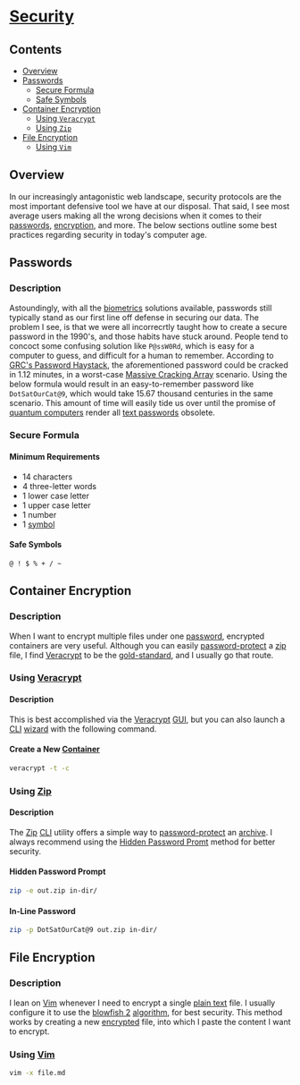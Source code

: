 # [Security](https://en.wikipedia.org/wiki/Computer_security)

## Contents
- [Overview](#overview)
- [Passwords](#passwords)
  - [Secure Formula](#secure-formula)
  - [Safe Symbols](#safe-symbols)
- [Container Encryption](#container-encryption)
  - [Using `Veracrypt`](#using-veracrypt)
  - [Using `Zip`](#using-zip)
- [File Encryption](#file-encryption)
  - [Using `Vim`](#using-vim)

## Overview
In our increasingly antagonistic web landscape, security protocols are the most important defensive tool we have at our disposal. That said, I see most average users making all the wrong decisions when it comes to their [passwords](https://en.wikipedia.org/wiki/Password), [encryption](https://en.wikipedia.org/wiki/Encryption), and more. The below sections outline some best practices regarding security in today's computer age.

## Passwords

### Description
Astoundingly, with all the [biometrics](https://en.wikipedia.org/wiki/Biometrics) solutions available, passwords still typically stand as our first line off defense in securing our data. The problem I see, is that we were all incorrecrtly taught how to create a secure password in the 1990's, and those habits have stuck around. People tend to concoct some confusing solution like `P@ssW0Rd`, which is easy for a computer to guess, and difficult for a human to remember. According to [GRC's Password Haystack](https://www.grc.com/haystack.htm), the aforementioned password could be cracked in 1.12 minutes, in a worst-case [Massive Cracking Array](https://en.wikipedia.org/wiki/Brute-force_attack) scenario. Using the below formula would result in an easy-to-remember password like `DotSatOurCat@9`, which would take 15.67 thousand centuries in the same scenario. This amount of time will easily tide us over until the promise of [quantum computers](https://en.wikipedia.org/wiki/Quantum_computing) render all [text passwords](https://en.wikipedia.org/wiki/Password) obsolete.

### Secure Formula

#### Minimum Requirements
- 14 characters
- 4 three-letter words
- 1 lower case letter
- 1 upper case letter
- 1 number
- 1 [symbol](#safe-symbols)

#### Safe Symbols
```text
@ ! $ % + / ~
```

## Container Encryption

### Description
When I want to encrypt multiple files under one [password](https://en.wikipedia.org/wiki/Password), encrypted containers are very useful. Although you can easily [password-protect](https://en.wikipedia.org/wiki/Password) a [zip](https://en.wikipedia.org/wiki/Zip_(file_format)) file, I find [Veracrypt](https://www.veracrypt.fr/) to be the [gold-standard](https://en.wikipedia.org/wiki/Gold_standard), and I usually go that route.

### Using [Veracrypt](https://www.veracrypt.fr/)

#### Description
This is best accomplished via the [Veracrypt](https://www.veracrypt.fr/) [GUI](https://en.wikipedia.org/wiki/Graphical_user_interface), but you can also launch a [CLI](https://en.wikipedia.org/wiki/Command-line_interface) [wizard](https://en.wikipedia.org/wiki/Wizard_(software)) with the following command.

#### Create a New [Container](veracrypt.fr/en/Beginner%27s%20Tutorial.html)
```bash
veracrypt -t -c
```

### Using [Zip](https://en.wikipedia.org/wiki/Zip_(file_format))

#### Description
The [Zip](https://en.wikipedia.org/wiki/Zip_(file_format)) [CLI](https://en.wikipedia.org/wiki/Command-line_interface) utility offers a simple way to [password-protect](https://en.wikipedia.org/wiki/Password) an [archive](https://en.wikipedia.org/wiki/Archive_file#Archive_formats). I always recommend using the [Hidden Password Promt](#hidden-password-prompt) method for better security.

#### Hidden Password Prompt
```bash
zip -e out.zip in-dir/
```

#### In-Line Password
```bash
zip -p DotSatOurCat@9 out.zip in-dir/
```

## File Encryption

### Description
I lean on [Vim](https://en.wikipedia.org/wiki/Vim_(text_editor)) whenever I need to encrypt a single [plain text](https://en.wikipedia.org/wiki/Plain_text) file. I usually configure it to use the [blowfish 2](https://vim.fandom.com/wiki/Encryption) [algorithm](https://en.wikipedia.org/wiki/Encryption), for best security. This method works by creating a new [encrypted](https://en.wikipedia.org/wiki/Encryption) file, into which I paste the content I want to encrypt.

### Using [Vim](https://www.vim.org/)
```bash
vim -x file.md
```

